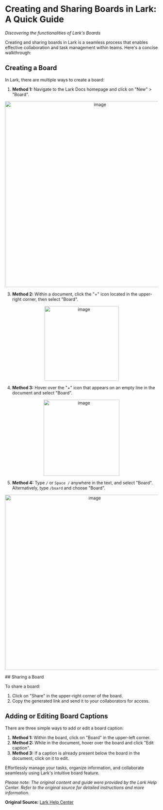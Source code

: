 # Creating and Sharing Boards in Lark: A Quick Guide

*Discovering the functionalities of Lark's Boards*

Creating and sharing boards in Lark is a seamless process that enables effective collaboration and task management within teams. Here's a concise walkthrough:

## Creating a Board

In Lark, there are multiple ways to create a board:

1. **Method 1:** Navigate to the Lark Docs homepage and click on "New" > "Board".
<p align="center">
  <img width="610" alt="image" src="https://github.com/Rockship-Tech/Rockship_wiki/assets/34652279/4abd37ac-2a0b-4257-bc56-35bae9b46525">
</p>

3. **Method 2:** Within a document, click the "+" icon located in the upper-right corner, then select "Board".
<p align="center">
  <img width="245" alt="image" src="https://github.com/Rockship-Tech/Rockship_wiki/assets/34652279/2cf1aee5-740a-4e25-bf33-867ac9fa9486">
</p>

4. **Method 3:** Hover over the "+" icon that appears on an empty line in the document and select "Board".
<p align="center">
  <img width="250" alt="image" src="https://github.com/Rockship-Tech/Rockship_wiki/assets/34652279/7d0a0c22-98c3-4141-8403-70e41866d94e">
</p>

5. **Method 4:** Type `/` or `Space /` anywhere in the text, and select "Board". Alternatively, type `/board` and choose "Board".
<p align="center">
  <img width="575" alt="image" src="https://github.com/Rockship-Tech/Rockship_wiki/assets/34652279/2c585a83-f233-48d9-9636-08ce1d14cf2e">
</p>
## Sharing a Board

To share a board:

1. Click on "Share" in the upper-right corner of the board.
2. Copy the generated link and send it to your collaborators for access.

## Adding or Editing Board Captions

There are three simple ways to add or edit a board caption:

1. **Method 1:** Within the board, click on "Board" in the upper-left corner.
2. **Method 2:** While in the document, hover over the board and click "Edit caption".
3. **Method 3:** If a caption is already present below the board in the document, click on it to edit.

Effortlessly manage your tasks, organize information, and collaborate seamlessly using Lark's intuitive board feature.

*Please note: The original content and guide were provided by the Lark Help Center. Refer to the original source for detailed instructions and more information.*

**Original Source:**
[Lark Help Center](https://www.larksuite.com/hc/en-US/articles/504819354136-create-and-share-a-board)
